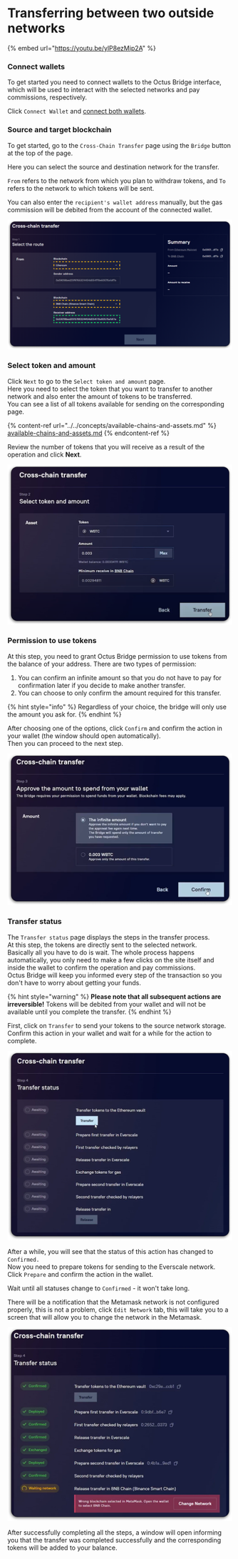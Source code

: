 # Transferring between two outside networks

{% embed url="https://youtu.be/ylP8ezMip2A" %}

### Connect wallets

To get started you need to connect wallets to the Octus Bridge interface, which will be used to interact with the selected networks and pay commissions, respectively.

Click `Connect Wallet` and [connect both wallets](../../../getting-started/how-to-connect-wallets.md#connect-wallets).

### Source and target blockchain

To get started, go to the `Cross-Chain Transfer` page using the `Bridge` button at the top of the page.

Here you can select the source and destination network for the transfer.

`From` refers to the network from which you plan to withdraw tokens, and `To` refers to the network to which tokens will be sent.

You can also enter the `recipient's wallet address` manually, but the gas commission will be debited from the account of the connected wallet.

![](<../../../../.gitbook/assets/image (36).png>)

### Select token and amount

Click `Next` to go to the `Select token and amount` page.\
Here you need to select the token that you want to transfer to another network and also enter the amount of tokens to be transferred.\
You can see a list of all tokens available for sending on the corresponding page.

{% content-ref url="../../concepts/available-chains-and-assets.md" %}
[available-chains-and-assets.md](../../concepts/available-chains-and-assets.md)
{% endcontent-ref %}

Review the number of tokens that you will receive as a result of the operation and click **Next**.

![](<../../../../.gitbook/assets/image (51).png>)

### Permission to use tokens

At this step, you need to grant Octus Bridge permission to use tokens from the balance of your address. There are two types of permission:

1. You can confirm an infinite amount so that you do not have to pay for confirmation later if you decide to make another transfer.
2. You can choose to only confirm the amount required for this transfer.

{% hint style="info" %}
Regardless of your choice, the bridge will only use the amount you ask for.
{% endhint %}

After choosing one of the options, click `Confirm` and confirm the action in your wallet (the window should open automatically).\
Then you can proceed to the next step.

![](<../../../../.gitbook/assets/image (45).png>)

### Transfer status

The `Transfer status` page displays the steps in the transfer process.\
At this step, the tokens are directly sent to the selected network.\
Basically all you have to do is wait. The whole process happens automatically, you only need to make a few clicks on the site itself and inside the wallet to confirm the operation and pay commissions.\
Octus Bridge will keep you informed every step of the transaction so you don't have to worry about getting your funds.

{% hint style="warning" %}
**Please note that all subsequent actions are irreversible!** Tokens will be debited from your wallet and will not be available until you complete the transfer.
{% endhint %}

First, click on `Transfer` to send your tokens to the source network storage.\
Confirm this action in your wallet and wait for a while for the action to complete.

![](<../../../../.gitbook/assets/image (1) (1).png>)

After a while, you will see that the status of this action has changed to `Confirmed.`\
Now you need to prepare tokens for sending to the Everscale network.\
Click `Prepare` and confirm the action in the wallet.

Wait until all statuses change to `Confirmed` - it won't take long.

There will be a notification that the Metamask network is not configured properly, this is not a problem, click `Edit Network` tab, this will take you to a screen that will allow you to change the network in the Metamask.

![](<../../../../.gitbook/assets/image (37).png>)

After successfully completing all the steps, a window will open informing you that the transfer was completed successfully and the corresponding tokens will be added to your balance.
